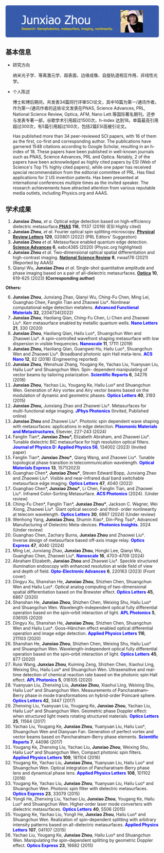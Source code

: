 



![Header](https://github.com/JunxiaoZhou/JunxiaoZhou/blob/main/github-header-image.png?raw=true)

## 基本信息

-   研究方向 

    纳米光子学、等离激元学、超表面、边缘成像、自旋轨道相互作用、非线性光学。

-   个人陈述

    博士和博后期间，共发表34篇同行评审SCI论文，其中16篇为第一/通讯作者。作为第一/通讯作者的这些论文发表在PNAS, Science Advances, PRL, National Science Review, Optica, AFM, Nano Lett.等国际著名期刊。还参与发表专著一部，谷歌学术引用超过1500次，h-index 达到18。单篇最高引用超过300次，有5篇引用超过100次，包括2篇ESI高被引论文。

    Has published more than 34 peer-reviewed SCI papers, with 16 of them as the first, co-first and corresponding author. The publications have garnered 1548 citations according to Google Scholar, resulting in an h-index of 18. These papers have been published in well-known journals such as PNAS, Science Advances, PRL and Optica. Notably, 2 of the papers have been acknowledged as highly cited papers by ESI (Web of Science's Top 1% highly cited papers), while one paper has received special recommendation from the editorial committee of PRL. Has filed applications for 2 US invention patents. Has been presented at international conferences multiple times as the invited speaker. The research achievements have attracted attention from various reputable media outlets, including Physics.org and AAAS.

## 学术成果

1.   **Junxiao** **Zhou**, *et a*. Optical edge detection based on high-efficiency dielectric metasurface.<a href="https://www.pnas.org/doi/abs/10.1073/pnas.1820636116" target="_blank"><b>PNAS</b></a>  **116**, 11137 (2019) (ESI Highly cited)
2.   **Junxiao Zhou**, *et al*. Fourier optical spin splitting microscopy. <a href="https://journals.aps.org/prl/abstract/10.1103/PhysRevLett.129.020801" targe="_blank"><b>Physical Review Letters</b></a> **129**, 020801 (2022) (PRL Editors' Suggestion)
3.   **Junxiao Zhou** *et al*. Metasurface enabled quantum edge detection. <a href="https://www.science.org/doi/full/10.1126/sciadv.abc4385" target="_blank"><b>Science Advances</b></a> **6**, eabc4385 (2020) (Physic.org highlighted)
4.   **Junxiao Zhou** *et al*. Two-dimensional optical spatial differentiation and high-contrast imaging. <a href="https://academic.oup.com/nsr/article/8/6/nwaa176/5881987" target="_blank"><b>National Science Review</b></a> **8**, nwaa176 (2021) (Reported by AAAS)
5.   Qianyi Wu, **Junxiao Zhou** *et al.* Single-shot quantitative amplitude and phase imaging based on a pair of all-dielectric metasurfaces. <a href="https://opg.optica.org/optica/fulltext.cfm?uri=optica-10-5-619&id=530741" target="_blank"><b>Optica</b></a> **10**, 619-625 (2023) **(Corresponding author)**



**Others:**

6.   **Junxiao Zhou**, Junxiang Zhao, Qianyi Wu, Ching-Fu Chen, Ming Lei, Guanghao Chen, Fanglin Tian and Zhaowei Liu†. Nonlinear computational edge detection metalens. **<font color=blue>Advanced Functional Materials</font>** **32**, 2204734(2022)
7.   **Junxiao Zhou**, Haoliang Qian, Ching-Fu Chen, Li Chen and Zhaowei Liu†. Kerr metasurface enabled by metallic quantum wells. **<font color=blue>Nano Letters</font>** **21**, 330 (2020)
8.   **Junxiao Zhou**, Haoliang Qian, Hailu Luo†, Shuangchun Wen and Zhaowei Liu†. A spin-controlled wavefront shaping metasurface with low dispersion in visible frequencies. **<font color=blue>Nanoscale</font> 11**, 17111 (2019)
9.   **Junxiao Zhou,** Haoliang Qian, Guangwei Hu, Hailu Luo†, Shuangchun Wen and Zhaowei Liu†. Broadband photonic spin Hall meta-lens. **<font color=blue>ACS Nano</font> 12**, 82 (2018) (Engineering reported)
10.   **Junxiao Zhou**, Wenshuai Zhang, Yougang Ke, Yachao Liu, Yuanyuan Liu, Hailu Luo† and Shuangchun Wen. Spin- dependent manipulating of vector beams by tailoring polarization. **<font color=blue>Scientific Reports</font> 6**, 34276 (2016)
11.   **Junxiao Zhou**, Yachao Liu, Yougang Ke, Hailu Luo† and Shuangchun Wen. Generation of Airy vortex and Airy vector beams based on the modulation of dynamic and geometric phases. **<font color=blue>Optics Letters</font> 40**, 3193 (2015) 
12.   **Junxiao Zhou,** Junxiang Zhao and Zhaowei Liu†. Metasurfaces for multi-functional edge imaging. **<font color=blue>JPhys Photonics</font>**  (Invited, Published online)
13.   **Junxiao Zhou** and Zhaowei Liu†. Photonic spin dependent wave shaping with metasurfaces: applications in edge detection.  **<font color=blue>Plasmonic Materials and Metastructures</font>**, Elsevier, 227-243 (2024)
14.   Fanglin Tian*, **Junxiao Zhou\*,** Elizabeth Abraham, and Zhaowei Liu†. Tunable dielectric BIC metasurface for high resolution optical filters. **<font color=blue>Journal of Physics D: Applied Physics 56</font>**, 134002 (2023) (Invited paper)
15.   Fanglin Tian*, **Junxiao Zhou\***, Qiang Wang, and Zhaowei Liu†. Tunable topological phase transition in telecommunication wavelength. **<font color=blue>Optical Materials Express</font>** **13**, 1571(2023)
16.   Guanghao Chen\*, **Junxiao Zhou\***, Steven Edward Bopp, Junxiang Zhao and Zhaowei Liu†. Visible and near-infrared dual band switchable metasurface edge imaging. **<font color=blue>Optics Letters</font> 47**, 4040 (2022)
17.   Guanghao Chen\*, **Junxiao Zhou\***, Li Chen, Fanglin Tian, and Zhaowei Liu†. Infrared Color-Sorting Metasurface. **<font color=blue>ACS Photonics</font>** (2024). (Under review)
18.   Ching-Fu Chen\*, Fanglin Tian\*, **Junxiao Zhou\***, Jackson C. Wagner, Wei Xiong, Zhaowei Liu†. Giant optical second- and third- order nonlinearity at telecom wavelength. **<font color=blue>Optics Letters</font>** **30**, 6867 (2024) (Under review)
19.   Wenhong Yang, **Junxiao Zhou**, Shumin Xiao†, Din-Ping Tsai†, Advanced Manufacturing of Dielectric Meta-devices. **<font color=blue>Photonics Insights</font>**. 2024 (Under review)
20.   Guanghao Chen, Zachary Burns, **Junxiao Zhou** and Zhaowei Liu†. Inverse design of metasurface based off-axis image relay. **<font color=blue>Optics Express</font>** **47**, 4040 (2024)
21.   Ming Lei, Junxiang Zhao, **Junxiao Zhou**, Hongki Lee, Qianyi Wu, Guanghao Chen, Zhaowei Liu†. **<font color=blue>Nanoscale</font> 16**, 4703-4709 (2024)
22.   Abraham Elizabeth, **Junxiao Zhou** and Zhaowei Liu†. Speckle structured illumination endoscopy with enhanced resolution at wide field of view and depth of field. **<font color=blue>Opto-Electronic Advances</font>** **6**, 220163 (2023) (Front cover)
23.   Dingyu Xu, Shanshan He, **Junxiao Zhou**, Shizhen Chen, Shuangchun Wen and Hailu Luo†. Optical analog computing of two-dimensional spatial differentiation based on the Brewster effect. **<font color=blue>Optics Letters</font>** **45**, 6867 (2020)
24.   Shanshan He, **Junxiao Zhou**, Shizhen Chen, Weixing Shu, Hailu Luo† and Shuangchun Wen. Wavelength-independent optical fully differential operation based on the spin–orbit interaction of light. **<font color=blue>APL Photonics</font>** **5**, 036105 (2020)
25.   Dingyu Xu, Shanshan He, **Junxiao Zhou**, Shizhen Chen, Shuangchun Wen and Hailu Luo†. Goos–Hänchen effect enabled optical differential operation and image edge detection. **<font color=blue>Applied Physics Letters</font> 116**, 211103 (2020)
26.   Shanshan He, **Junxiao Zhou**, Shizhen Chen, Weixing Shu, Hailu Luo† and Shuangchun Wen. Wavelength-independent optical fully differential operation based on the spin–orbit interaction of light. **<font color=blue>Optics Letters</font>** **45**, 877 (2020)
27.   Ruisi Wang, **Junxiao Zhou**, Kuiming Zeng, Shizhen Chen, Xiaohui Ling, Weixing Shu, Hailu Luo† and Shuangchun Wen. Ultrasensitive and real-time detection of chemical reaction rate based on the photonic spin Hall effect. **<font color=blue>APL Photonics</font>** **5**, 016105 (2020)
28.   Yuanyuan Liu, Zhenxing Liu, **Junxiao Zhou**, Xiaohui Ling, Weixing Shu, Hailu Luo† and Shuangchun Wen. Measurements of Pancharatnam–Berry phase in mode transformations on hybrid-order Poincaré sphere. **<font color=blue>Optics Letters</font> 42**, 3447 (2017)
29.   Zhenxing Liu, Yuanyuan Liu, Yougang Ke, **Junxiao Zhou**, Yachao Liu, Hailu Luo† and Shuangchun Wen. Geometric phase Doppler effect: when structured light meets rotating structured materials. **<font color=blue>Optics Letters</font>** **25**, 11564 (2017)
30.   Yachao Liu, Yougang Ke, **Junxiao Zhou**, Yuanyuan Liu, Hailu Luo†, Shuangchun Wen and Dianyuan Fan. Generation of perfect vortex and vector beams based on Pancharatnam-Berry phase elements. **<font color=blue>Scientific Reports</font>** **7**, 44096 (2017)
31.   Yougang Ke, Zhenxing Liu, Yachao Liu, **Junxiao Zhou**, Weixing Shu, Hailu Luo† and Shuangchun Wen, Compact photonic spin filters. **<font color=blue>Applied Physics Letters</font>** **109**, 181104 (2016)
32.   Yougang Ke, Yachao Liu, **Junxiao Zhou**, Yuanyuan Liu, Hailu Luo† and Shuangchun Wen. Optical integration of Pancharatnam-Berry phase lens and dynamical phase lens. **<font color=blue>Applied Physics Letters</font>** **108**, 101102 (2016)
33.   Yougang Ke, Yachao Liu, **Junxiao Zhou**, Yuanyuan Liu, Hailu Luo† and Shuangchun Wen. Photonic spin filter with dielectric metasurfaces. **<font color=blue>Optics Express</font>** **23**, 33079 (2015)
34.   Yongli He, Zhenxing Liu, Yachao Liu, **Junxiao Zhou**, Yougang Ke, Hailu Luo† and Shuangchun Wen. Higher-order laser mode converters with dielectric metasurfaces. **<font color=blue>Optics Letters</font>** **40**, 5506 (2015)
35.   Yougang Ke, Yachao Liu, Yongli He, **Junxiao Zhou**, Hailu Luo† and Shuangchun Wen. Realization of spin-dependent splitting with arbitrary intensity patterns based on all-dielectric metasurfaces. **<font color=blue>Applied Physics Letters</font>** **107**, 041107 (2015)
36.   Yachao Liu, Yougang Ke, **Junxiao Zhou**, Hailu Luo† and Shuangchun Wen. Manipulating the spin-dependent splitting by geometric Doppler effect. **<font color=blue>Optics Express</font>** **23**, 16682 (2015)

